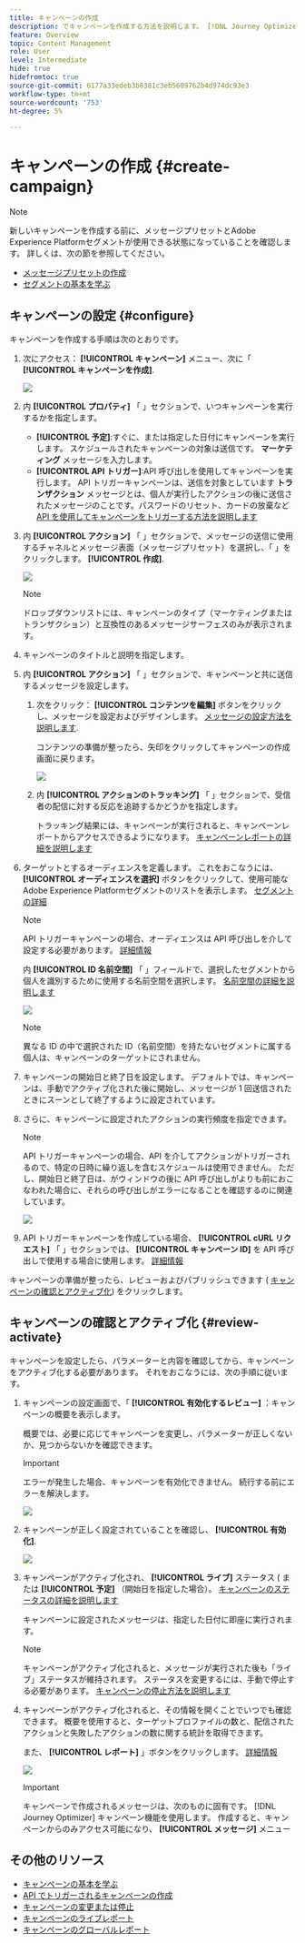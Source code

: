 ```yaml
---
title: キャンペーンの作成
description: でキャンペーンを作成する方法を説明します。 [!DNL Journey Optimizer]
feature: Overview
topic: Content Management
role: User
level: Intermediate
hide: true
hidefromtoc: true
source-git-commit: 6177a33edeb3b8381c3eb5609762b4d974dc93e3
workflow-type: tm+mt
source-wordcount: '753'
ht-degree: 5%

---
```



# キャンペーンの作成 {#create-campaign}

>[!NOTE]
>
>新しいキャンペーンを作成する前に、メッセージプリセットとAdobe Experience Platformセグメントが使用できる状態になっていることを確認します。 詳しくは、次の節を参照してください。
>
>* [メッセージプリセットの作成](../configuration/message-presets.md)
>* [セグメントの基本を学ぶ](../segment/about-segments.md)


## キャンペーンの設定 {#configure}

キャンペーンを作成する手順は次のとおりです。

1. 次にアクセス： **[!UICONTROL キャンペーン]** メニュー、次に「 **[!UICONTROL キャンペーンを作成]**.

   ![](assets/create-campaign.png)

1. 内 **[!UICONTROL プロパティ]** 「 」セクションで、いつキャンペーンを実行するかを指定します。

   * **[!UICONTROL 予定]**:すぐに、または指定した日付にキャンペーンを実行します。 スケジュールされたキャンペーンの対象は送信です。 **マーケティング** メッセージを入力します。
   * **[!UICONTROL API トリガー]**:API 呼び出しを使用してキャンペーンを実行します。 API トリガーキャンペーンは、送信を対象としています **トランザクション** メッセージとは、個人が実行したアクションの後に送信されたメッセージのことです。パスワードのリセット、カードの放棄など [API を使用してキャンペーンをトリガーする方法を説明します](api-triggered-campaigns.md)

1. 内 **[!UICONTROL アクション]** 「 」セクションで、メッセージの送信に使用するチャネルとメッセージ表面（メッセージプリセット）を選択し、「 」をクリックします。 **[!UICONTROL 作成]**.

   ![](assets/create-campaign-action.png)

   >[!NOTE]
   >
   >ドロップダウンリストには、キャンペーンのタイプ（マーケティングまたはトランザクション）と互換性のあるメッセージサーフェスのみが表示されます。

1. キャンペーンのタイトルと説明を指定します。

   <!--To test the content of your message, toggle the **[!UICONTROL Content experiment]** option on. This allows you to test multiple variables of a delivery on populations samples, in order to define which treatment has the biggest impact on the targeted population.[Learn more about content experiment](../campaigns/content-experiment.md).-->

1. 内 **[!UICONTROL アクション]** 「 」セクションで、キャンペーンと共に送信するメッセージを設定します。

   1. 次をクリック： **[!UICONTROL コンテンツを編集]** ボタンをクリックし、メッセージを設定およびデザインします。 [メッセージの設定方法を説明します](../messages/get-started-content.md).

      コンテンツの準備が整ったら、矢印をクリックしてキャンペーンの作成画面に戻ります。

      ![](assets/create-campaign-design.png)

   1. 内 **[!UICONTROL アクションのトラッキング]** 「 」セクションで、受信者の配信に対する反応を追跡するかどうかを指定します。

      トラッキング結果には、キャンペーンが実行されると、キャンペーンレポートからアクセスできるようになります。 [キャンペーンレポートの詳細を説明します](campaign-global-report.md)

1. ターゲットとするオーディエンスを定義します。 これをおこなうには、 **[!UICONTROL オーディエンスを選択]** ボタンをクリックして、使用可能なAdobe Experience Platformセグメントのリストを表示します。 [セグメントの詳細](../segment/about-segments.md)

   >[!NOTE]
   >
   >API トリガーキャンペーンの場合、オーディエンスは API 呼び出しを介して設定する必要があります。 [詳細情報](api-triggered-campaigns.md)

   内 **[!UICONTROL ID 名前空間]** 「 」フィールドで、選択したセグメントから個人を識別するために使用する名前空間を選択します。 [名前空間の詳細を説明します](../event/about-creating.md#select-the-namespace)

   ![](assets/create-campaign-namespace.png)

   >[!NOTE]
   >
   >異なる ID の中で選択された ID（名前空間）を持たないセグメントに属する個人は、キャンペーンのターゲットにされません。

1. キャンペーンの開始日と終了日を設定します。 デフォルトでは、キャンペーンは、手動でアクティブ化された後に開始し、メッセージが 1 回送信されたときにスーンとして終了するように設定されています。

1. さらに、キャンペーンに設定されたアクションの実行頻度を指定できます。

   >[!NOTE]
   >
   >API トリガーキャンペーンの場合、API を介してアクションがトリガーされるので、特定の日時に繰り返しを含むスケジュールは使用できません。 ただし、開始日と終了日は、がウィンドウの後に API 呼び出しがよりも前におこなわれた場合に、それらの呼び出しがエラーになることを確認するのに関連しています。

   ![](assets/create-campaign-schedule.png)

1. API トリガーキャンペーンを作成している場合、 **[!UICONTROL cURL リクエスト]** 「 」セクションでは、 **[!UICONTROL キャンペーン ID]** を API 呼び出しで使用する場合に使用します。 [詳細情報](api-triggered-campaigns.md)

キャンペーンの準備が整ったら、レビューおよびパブリッシュできます ( [キャンペーンの確認とアクティブ化](#review-activate)) をクリックします。

## キャンペーンの確認とアクティブ化 {#review-activate}

キャンペーンを設定したら、パラメーターと内容を確認してから、キャンペーンをアクティブ化する必要があります。 それをおこなうには、次の手順に従います。

1. キャンペーンの設定画面で、「 **[!UICONTROL 有効化するレビュー]** ：キャンペーンの概要を表示します。

   概要では、必要に応じてキャンペーンを変更し、パラメーターが正しくないか、見つからないかを確認できます。

   >[!IMPORTANT]
   >
   >エラーが発生した場合、キャンペーンを有効化できません。 続行する前にエラーを解決します。

   ![](assets/create-campaign-alerts.png)

1. キャンペーンが正しく設定されていることを確認し、 **[!UICONTROL 有効化]**.

   ![](assets/create-campaign-review.png)

1. キャンペーンがアクティブ化され、 **[!UICONTROL ライブ]** ステータス ( または **[!UICONTROL 予定]**  （開始日を指定した場合）。 [キャンペーンのステータスの詳細を説明します](get-started-with-campaigns.md#statuses)

   キャンペーンに設定されたメッセージは、指定した日付に即座に実行されます。

   >[!NOTE]
   >
   >キャンペーンがアクティブ化されると、メッセージが実行された後も「ライブ」ステータスが維持されます。 ステータスを変更するには、手動で停止する必要があります。 [キャンペーンの停止方法を説明します](modify-stop-campaign.md)

1. キャンペーンがアクティブ化されると、その情報を開くことでいつでも確認できます。 概要を使用すると、ターゲットプロファイルの数と、配信されたアクションと失敗したアクションの数に関する統計を取得できます。

   また、 **[!UICONTROL レポート]** 」ボタンをクリックします。 [詳細情報](campaign-global-report.md)

   ![](assets/create-campaign-summary.png)

   >[!IMPORTANT]
   >
   >キャンペーンで作成されるメッセージは、次のものに固有です。 [!DNL Journey Optimizer] キャンペーン機能を使用します。 作成すると、キャンペーンからのみアクセス可能になり、 **[!UICONTROL メッセージ]** メニュー

## その他のリソース

* [キャンペーンの基本を学ぶ](get-started-with-campaigns.md)
* [API でトリガーされるキャンペーンの作成](api-triggered-campaigns.md)
* [キャンペーンの変更または停止](modify-stop-campaign.md)
* [キャンペーンのライブレポート](campaign-live-report.md)
* [キャンペーンのグローバルレポート](campaign-global-report.md)
